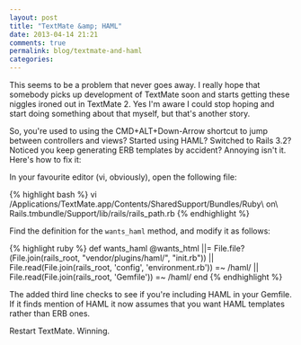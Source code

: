 ```yaml
---
layout: post
title: "TextMate &amp; HAML"
date: 2013-04-14 21:21
comments: true
permalink: blog/textmate-and-haml
categories:
---
```

This seems to be a problem that never goes away. I really hope that somebody picks up development of TextMate soon and starts getting these niggles ironed out in TextMate 2. Yes I'm aware I could stop hoping and start doing something about that myself, but that's another story.

So, you're used to using the CMD+ALT+Down-Arrow shortcut to jump between controllers and views? Started using HAML? Switched to Rails 3.2? Noticed you keep generating ERB templates by accident? Annoying isn't it. Here's how to fix it:

In your favourite editor (vi, obviously), open the following file:

{% highlight bash %}
vi /Applications/TextMate.app/Contents/SharedSupport/Bundles/Ruby\ on\ Rails.tmbundle/Support/lib/rails/rails_path.rb
{% endhighlight %}

Find the definition for the `wants_haml` method, and modify it as follows:

{% highlight ruby %}
def wants_haml
  @wants_html ||= File.file?(File.join(rails_root, "vendor/plugins/haml/", "init.rb")) ||
    File.read(File.join(rails_root, 'config', 'environment.rb')) =~ /haml/ ||
    File.read(File.join(rails_root, 'Gemfile')) =~ /haml/
end
{% endhighlight %}

The added third line checks to see if you're including HAML in your Gemfile. If it finds mention of HAML it now assumes that you want HAML templates rather than ERB ones.

Restart TextMate. Winning.
